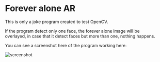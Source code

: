 Forever alone AR
================

This is only a joke program created to test OpenCV.

If the program detect only one face, the forever alone image will be overlayed,
in case that it detect faces but more than one, nothing happens.

You can see a screenshot here of the program working here:

![screenshot](https://github.com/agonzalezro/Forever-Alone-Augmented-Reality/raw/master/res/screenshot.png)
